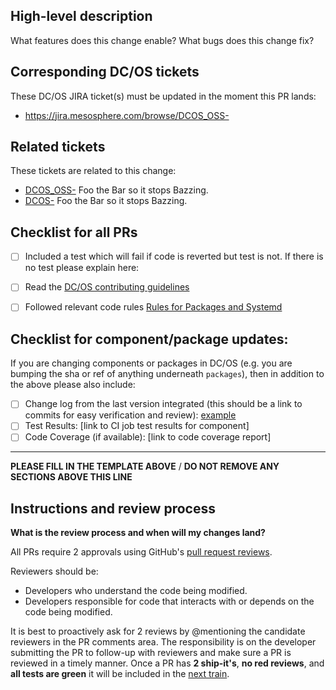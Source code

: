 ## High-level description

What features does this change enable? What bugs does this change fix?


## Corresponding DC/OS tickets

These DC/OS JIRA ticket(s) must be updated in the moment this PR lands:

  - https://jira.mesosphere.com/browse/DCOS_OSS-<number>


## Related tickets

These tickets are related to this change:

  - [DCOS_OSS-<number>](https://jira.dcos.io/browse/DCOS_OSS-<number>) Foo the Bar so it stops Bazzing.
  - [DCOS-<number>](https://jira.mesosphere.com/browse/DCOS-<number>) Foo the Bar so it stops Bazzing.


## Checklist for all PRs

  - [ ] Included a test which will fail if code is reverted but test is not. If there is no test please explain here:
  - [ ] Read the [DC/OS contributing guidelines](https://github.com/dcos/dcos/blob/master/contributing.md)
  - [ ] Followed relevant code rules [Rules for Packages and Systemd](https://github.com/dcos/dcos/tree/master/docs)


## Checklist for component/package updates:

If you are changing components or packages in DC/OS (e.g. you are bumping the sha or ref of anything underneath `packages`), then in addition to the above please also include:

  - [ ] Change log from the last version integrated (this should be a link to commits for easy verification and review): [example](https://github.com/dcos/dcos-mesos-modules/compare/f6fa27d7c40f4207ba3bb2274e2cfe79b62a395a...6660b90fbbf69a15ef46d0184e36755881d6a5ae)
  - [ ] Test Results: [link to CI job test results for component]
  - [ ] Code Coverage (if available): [link to code coverage report]
___
**PLEASE FILL IN THE TEMPLATE ABOVE** / **DO NOT REMOVE ANY SECTIONS ABOVE THIS LINE**


## Instructions and review process

**What is the review process and when will my changes land?**

All PRs require 2 approvals using GitHub's [pull request reviews](https://help.github.com/articles/about-pull-request-reviews/).

Reviewers should be:
* Developers who understand the code being modified.
* Developers responsible for code that interacts with or depends on the code being modified.

It is best to proactively ask for 2 reviews by @mentioning the candidate reviewers in the PR comments area. The responsibility is on the developer submitting the PR to follow-up with reviewers and make sure a PR is reviewed in a timely manner. Once a PR has **2 ship-it's**, **no red reviews**, and **all tests are green** it will be included in the [next train](https://github.com/dcos/dcos/blob/master/contributing.md).
